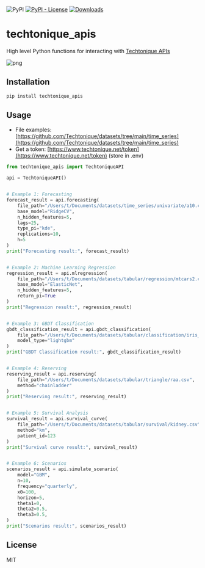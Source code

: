 
![PyPI](https://img.shields.io/pypi/v/techtonique_apis) [![PyPI - License](https://img.shields.io/pypi/l/techtonique_apis)](https://github.com/Techtonique/techtonique_apis/blob/master/LICENSE) [![Downloads](https://pepy.tech/badge/techtonique_apis)](https://pepy.tech/project/techtonique_apis) 

# techtonique_apis

High level Python functions for interacting with [Techtonique APIs](https://www.techtonique.net)


![png](./techtoniquegif1.gif)

## Installation

```bash
pip install techtonique_apis
```

## Usage 

- File examples: [https://github.com/Techtonique/datasets/tree/main/time_series](https://github.com/Techtonique/datasets/tree/main/time_series)
- Get a token: [https://www.techtonique.net/token](https://www.techtonique.net/token) (store in .env)

```python
from techtonique_apis import TechtoniqueAPI

api = TechtoniqueAPI()


# Example 1: Forecasting
forecast_result = api.forecasting(
    file_path="/Users/t/Documents/datasets/time_series/univariate/a10.csv",
    base_model="RidgeCV",
    n_hidden_features=5,
    lags=25,
    type_pi="kde",
    replications=10,
    h=5
)
print("Forecasting result:", forecast_result)


# Example 2: Machine Learning Regression
regression_result = api.mlregression(
    file_path="/Users/t/Documents/datasets/tabular/regression/mtcars2.csv",
    base_model="ElasticNet",
    n_hidden_features=5,
    return_pi=True
)
print("Regression result:", regression_result)


# Example 3: GBDT Classification
gbdt_classification_result = api.gbdt_classification(
    file_path="/Users/t/Documents/datasets/tabular/classification/iris_dataset2.csv",
    model_type="lightgbm"
)
print("GBDT Classification result:", gbdt_classification_result)


# Example 4: Reserving
reserving_result = api.reserving(
    file_path="/Users/t/Documents/datasets/tabular/triangle/raa.csv",
    method="chainladder"
)
print("Reserving result:", reserving_result)


# Example 5: Survival Analysis
survival_result = api.survival_curve(
    file_path="/Users/t/Documents/datasets/tabular/survival/kidney.csv",
    method="km",
    patient_id=123
)
print("Survival curve result:", survival_result)


# Example 6: Scenarios
scenarios_result = api.simulate_scenario(
    model="GBM",
    n=10,
    frequency="quarterly",
    x0=100,
    horizon=5,
    theta1=0,
    theta2=0.5,
    theta3=0.5,
)
print("Scenarios result:", scenarios_result)
```

## License

MIT 

